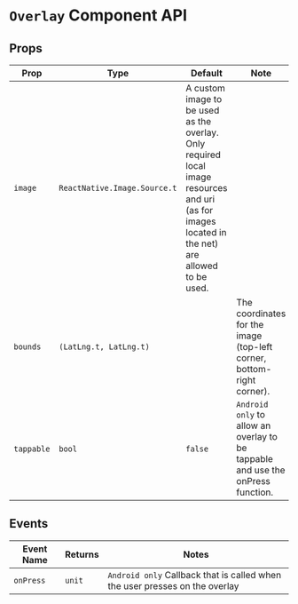 # `Overlay` Component API

## Props

| Prop       | Type                         | Default                                                                                                                                          | Note                                                                            |
| ---------- | ---------------------------- | ------------------------------------------------------------------------------------------------------------------------------------------------ | ------------------------------------------------------------------------------- |
| `image`    | `ReactNative.Image.Source.t` | A custom image to be used as the overlay. Only required local image resources and uri (as for images located in the net) are allowed to be used. |
| `bounds`   | `(LatLng.t, LatLng.t)`       |                                                                                                                                                  | The coordinates for the image (top-left corner, bottom-right corner).           |
| `tappable` | `bool`                       | `false`                                                                                                                                          | `Android only` to allow an overlay to be tappable and use the onPress function. |

## Events

| Event Name | Returns | Notes                                                                       |
| ---------- | ------- | --------------------------------------------------------------------------- |
| `onPress`  | `unit`  | `Android only` Callback that is called when the user presses on the overlay |
